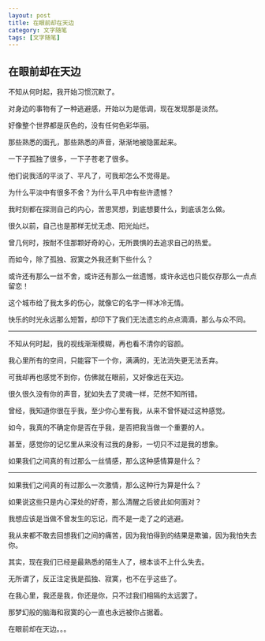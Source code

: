 ```yaml
---
layout: post
title: 在眼前却在天边
category: 文字随笔
tags: [文字随笔]
---
```


## 在眼前却在天边

不知从何时起，我开始习惯沉默了。

对身边的事物有了一种逃避感，开始以为是低调，现在发现那是淡然。

好像整个世界都是灰色的，没有任何色彩华丽。

那些熟悉的面孔，那些熟悉的声音，渐渐地被隐匿起来。

一下子孤独了很多，一下子苍老了很多。

他们说我活的平淡了、平凡了，可我却怎么不觉得是。

为什么平淡中有很多不舍？为什么平凡中有些许遗憾？

我时刻都在探测自己的内心，苦思冥想，到底想要什么，到底该怎么做。

很久以前，自己也是那样无忧无虑、阳光灿烂。

曾几何时，按耐不住那颗好奇的心，无所畏惧的去追求自己的热爱。

而如今，除了孤独、寂寞之外我还剩下些什么？

或许还有那么一丝不舍，或许还有那么一丝遗憾，或许永远也只能仅存那么一点点留恋！

这个城市给了我太多的伤心，就像它的名字一样冰冷无情。

快乐的时光永远那么短暂，却印下了我们无法遗忘的点点滴滴，那么与众不同。

----

不知从何时起，我的视线渐渐模糊，再也看不清你的容颜。

我心里所有的空间，只能容下一个你，满满的，无法消失更无法丢弃。

可我却再也感觉不到你，仿佛就在眼前，又好像远在天边。

很久很久没有你的声音，犹如失去了灵魂一样，茫然不知所错。

曾经，我知道你很在乎我，至少你心里有我，从来不曾怀疑过这种感觉。

如今，我真的不确定你是否在乎我，是否把我当做一个重要的人。

甚至，感觉你的记忆里从来没有过我的身影，一切只不过是我的想象。

如果我们之间真的有过那么一丝情感，那么这种感情算是什么？

----

如果我们之间真的有过那么一次激情，那么这种行为算是什么？

如果说这些只是内心深处的好奇，那么清醒之后彼此如何面对？

我想应该是当做不曾发生的忘记，而不是一走了之的逃避。

我从来都不敢去回想我们之间的痛苦，因为我怕得到的结果是欺骗，因为我怕失去你。

其实，现在我们已经是最熟悉的陌生人了，根本谈不上什么失去。

无所谓了，反正注定我是孤独、寂寞，也不在乎这些了。

在我心里，我还是我，你还是你，只不过我们相隔的太远罢了。

那梦幻般的脑海和寂寞的心一直也永远被你占据着。

在眼前却在天边。。。
